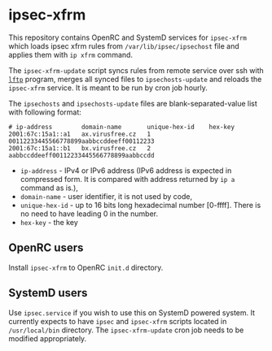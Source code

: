 # ipsec-xfrm

This repository contains OpenRC and SystemD services for `ipsec-xfrm` which
loads ipsec xfrm rules from `/var/lib/ipsec/ipsechost` file and applies them
with `ip xfrm` command.

The `ipsec-xfrm-update` script syncs rules from remote service over ssh with
[`lftp`](https://lftp.tech/) program, merges all synced files to
`ipsechosts-update` and reloads the `ipsec-xfrm` service.  It is meant to be
run by cron job hourly.

The `ipsechosts` and `ipsechosts-update` files are blank-separated-value list
with following format:

```
# ip-address        domain-name       unique-hex-id    hex-key
2001:67c:15a1::a1   ax.virusfree.cz   1                00112233445566778899aabbccddeeff00112233
2001:67c:15a1::b1   bx.virusfree.cz   2                aabbccddeeff00112233445566778899aabbccdd
```

* `ip-address` - IPv4 or IPv6 address (IPv6 address is expected in compressed
  form. It is compared with address returned by `ip a` command as is.),
* `domain-name` - user identifier, it is not used by code,
* `unique-hex-id` - up to 16 bits long hexadecimal number [0-ffff]. There is
no need to have leading 0 in the number.
* `hex-key` - the key

## OpenRC users

Install `ipsec-xfrm` to OpenRC `init.d` directory.

## SystemD users

Use `ipsec.service` if you wish to use this on SystemD powered system. It
currently expects to have `ipsec` and `ipsec-xfrm` scripts located in
`/usr/local/bin` directory.  The `ipsec-xfrm-update` cron job needs to be
modified appropriately.

